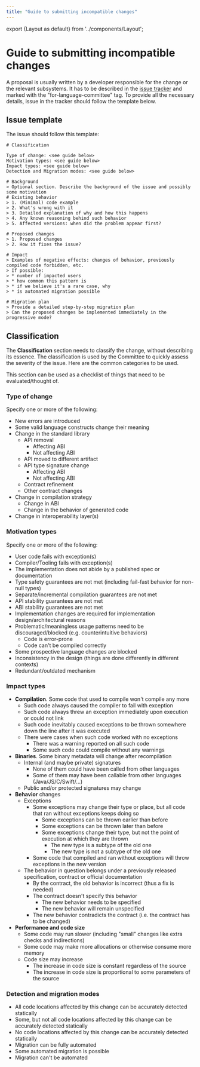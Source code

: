 ```yaml
---
title: "Guide to submitting incompatible changes"
---
```


export {Layout as default} from '../components/Layout';

# Guide to submitting incompatible changes

A proposal is usually written by a developer responsible for the change or the relevant subsystems. It has to be described in the [issue tracker](https://youtrack.jetbrains.com/issues/KT?q=%23for-language-committee%20%23Unresolved%20tag:%20-language-committee-approved) and marked with the "for-language-committee" tag. To provide all the necessary details, issue in the tracker should follow the template below.

## Issue template

The issue should follow this template:

```text
# Classification

Type of change: <see guide below>
Motivation types: <see guide below>
Impact types: <see guide below>
Detection and Migration modes: <see guide below>

# Background
> Optional section. Describe the background of the issue and possibly some motivation
# Existing behavior
> 1. (Minimal) code example
> 2. What's wrong with it
> 3. Detailed explanation of why and how this happens
> 4. Any known reasoning behind such behavior
> 5. Affected versions: when did the problem appear first? 

# Proposed changes
> 1. Proposed changes
> 2. How it fixes the issue?

# Impact
> Examples of negative effects: changes of behavior, previously compiled code forbidden, etc.
> If possible: 
> * number of impacted users
> * how common this pattern is
> * if we believe it's a rare case, why
> * is automated migration possible

# Migration plan
> Provide a detailed step-by-step migration plan
> Can the proposed changes be implemented immediately in the progressive mode?
```

## Classification

The **Classification** section needs to classify the change, without describing its essence.
The classification is used by the Committee to quickly assess the severity of the issue. Here are the common categories to be used. 

This section can be used as a checklist of things that need to be evaluated/thought of.

### Type of change

Specify one or more of the following:
*   New errors are introduced
*   Some valid language constructs change their meaning
*   Change in the standard library
    *   API removal
        *   Affecting ABI
        *   Not affecting ABI
    *   API moved to different artifact
    *   API type signature change 
        *   Affecting ABI
        *   Not affecting ABI
    *   Contract refinement
    *   Other contract changes
*   Change in compilation strategy
    *   Change in ABI
    *   Change in the behavior of generated code
*   Change in interoperability layer(s)

### Motivation types

Specify one or more of the following:
*   User code fails with exception(s)
*   Compiler/Tooling fails with exception(s)
*   The implementation does not abide by a published spec or documentation
*   Type safety guarantees are not met (including fail-fast behavior for non-null types)
*   Separate/incremental compilation guarantees are not met
*   API stability guarantees are not met
*   ABI stability guarantees are not met
*   Implementation changes are required for implementation design/architectural reasons
*   Problematic/meaningless usage patterns need to be discouraged/blocked (e.g. counterintuitive behaviors)
    *   Code is error-prone
    *   Code can't be compiled correctly
*   Some prospective language changes are blocked
*   Inconsistency in the design (things are done differently in different contexts)
*   Redundant/outdated mechanism

### Impact types

*   **Compilation**. Some code that used to compile won't compile any more
    *   Such code always caused the compiler to fail with exception
    *   Such code always threw an exception immediately upon execution or could not link
    *   Such code inevitably caused exceptions to be thrown somewhere down the line after it was executed
    *   There were cases when such code worked with no exceptions
        *   There was a warning reported on all such code
        *   Some such code could compile without any warnings
*   **Binaries**. Some binary metadata will change after recompilation
    *   Internal (and maybe private) signatures
        *   None of them could have been called from other languages
        *   Some of them may have been callable from other languages (Java/JS/C/Swift/...)
    *   Public and/or protected signatures may change
*   **Behavior** changes
    *   Exceptions
        *   Some exceptions may change their type or place, but all code that ran without exceptions keeps doing so
            *   Some exceptions can be thrown earlier than before
            *   Some exceptions can be thrown later than before
            *   Some exceptions change their type, but not the point of execution at which they are thrown
                *   The new type is a subtype of the old one
                *   The new type is not a subtype of the old one
        *   Some code that compiled and ran without exceptions will throw exceptions in the new version
    *   The behavior in question belongs under a previously released specification, contract or official documentation
        *   By the contract, the old behavior is incorrect (thus a fix is needed)
        *   The contract doesn't specify this behavior
            *   The new behavior needs to be specified
            *   The new behavior will remain unspecified
        *   The new behavior contradicts the contract (i.e. the contract has to be changed)
*   **Performance and code size**
    *   Some code may run slower (including "small" changes like extra checks and indirections)
    *   Some code may make more allocations or otherwise consume more memory
    *   Code size may increase
        *   The increase in code size is constant regardless of the source
        *   The increase in code size is proportional to some parameters of the source

### Detection and migration modes

*   All code locations affected by this change can be accurately detected statically
*   Some, but not all code locations affected by this change can be accurately detected statically
*   No code locations affected by this change can be accurately detected statically
*   Migration can be fully automated
*   Some automated migration is possible
*   Migration can't be automated

